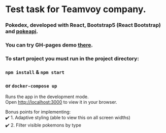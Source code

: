 # Test task for Teamvoy company.

### Pokedex, developed with React, Bootstrap5 (React Bootstrap) and [pokeapi](https://pokeapi.co/).
### You can try GH-pages demo [there](https://exsumbit.github.io/teamvoy_tt/).

### To start project you must run in the project directory:

### `npm install` & `npm start`
### or `docker-compose up`

Runs the app in the development mode.\
Open [http://localhost:3000](http://localhost:3000) to view it in your browser.

Bonus points for implementing:\
✔️ 1. Adaptive styling (able to view this on all screen widths)\
✔️ 2. Filter visible pokemons by type